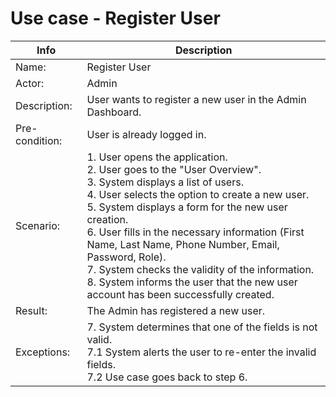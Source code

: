 # Use case - Register User
| Info | Description |
| --- | --- |
| Name: | Register User  |
| Actor: | Admin |
| Description: | User wants to register a new user in the Admin Dashboard. |
| Pre-condition: | User is already logged in. |
| Scenario: | 1. User opens the application. <br> 2. User goes to the "User Overview". <br> 3. System displays a list of users. <br> 4. User selects the option to create a new user. <br> 5. System displays a form for the new user creation.<br> 6. User fills in the necessary information (First Name, Last Name, Phone Number, Email, Password, Role). <br> 7. System checks the validity of the information. <br> 8. System informs the user that the new user account has been successfully created.| 
| Result: | The Admin has registered a new user. |
| Exceptions: | 7. System determines that one of the fields is not valid. <br> 7.1 System alerts the user to re-enter the invalid fields. <br> 7.2 Use case goes back to step 6. |

